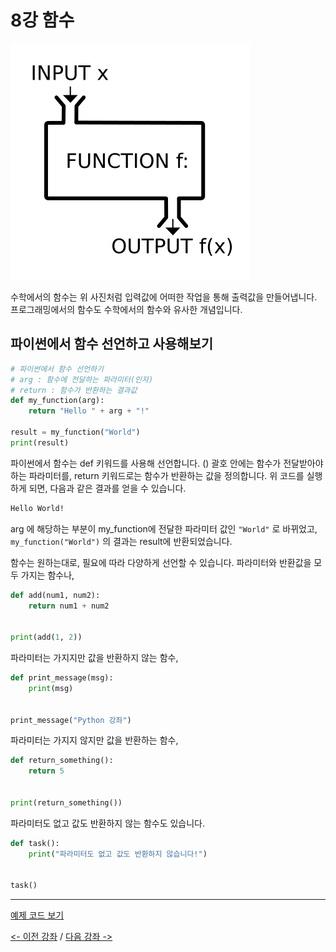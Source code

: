 # 8강 함수
![function image](./Function_machine2.svg)

수학에서의 함수는 위 사진처럼 입력값에 어떠한 작업을 통해 출력값을 만들어냅니다.
프로그래밍에서의 함수도 수학에서의 함수와 유사한 개념입니다.

## 파이썬에서 함수 선언하고 사용해보기
```python
# 파이썬에서 함수 선언하기
# arg : 함수에 전달하는 파라미터(인자)
# return : 함수가 반환하는 결과값
def my_function(arg):
    return "Hello " + arg + "!"

result = my_function("World")
print(result)
```
파이썬에서 함수는 def 키워드를 사용해 선언합니다.
() 괄호 안에는 함수가 전달받아야 하는 파라미터를,
return 키워드로는 함수가 반환하는 값을 정의합니다.
위 코드를 실행하게 되면, 다음과 같은 결과를 얻을 수 있습니다.
```css
Hello World!
```
arg 에 해당하는 부분이 my_function에 전달한 파라미터 값인 `"World"` 로 바뀌었고, `my_function("World")` 의 결과는 result에 반환되었습니다.

함수는 원하는대로, 필요에 따라 다양하게 선언할 수 있습니다.
파라미터와 반환값을 모두 가지는 함수나,
```py
def add(num1, num2):
    return num1 + num2


print(add(1, 2))
```
파라미터는 가지지만 값을 반환하지 않는 함수,
```py
def print_message(msg):
    print(msg)


print_message("Python 강좌")
```
파라미터는 가지지 않지만 값을 반환하는 함수,
```py
def return_something():
    return 5


print(return_something())
```
파라미터도 없고 값도 반환하지 않는 함수도 있습니다.
```py
def task():
    print("파라미터도 없고 값도 반환하지 않습니다!")


task()
```

***

[예제 코드 보기](/Basics/08%20-%20함수/function.py)

[<- 이전 강좌](/Basics/07%20-%20반복문/README.md) /
[다음 강좌 ->](/Projects/01_기본기_복습/README.md)
